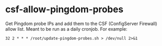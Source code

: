 csf-allow-pingdom-probes
========================
Get Pingdom probe IPs and add them to the CSF (ConfigServer Firewall) allow list. Meant to be run as a daily cronjob. For example:

    32 2 * * * /root/update-pingdom-probes.sh > /dev/null 2>&1
